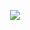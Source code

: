 <p align="Center">
  <img src=![Image](https://github.com/user-attachments/assets/d264bc23-40c7-4bea-a300-14ab2c469983)/>
</p>
